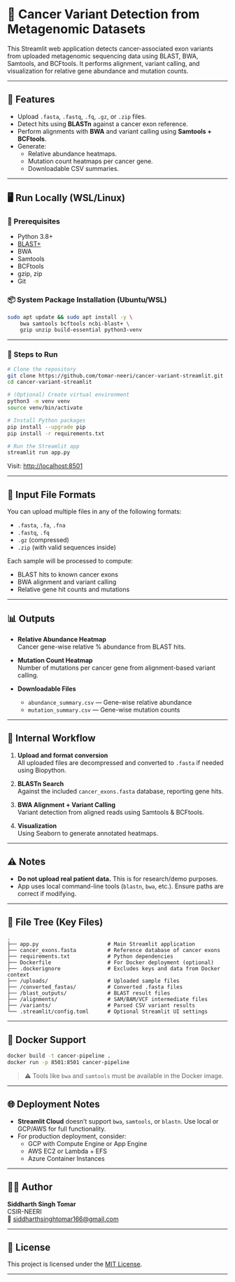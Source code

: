 # 🧬 Cancer Variant Detection from Metagenomic Datasets

This Streamlit web application detects cancer-associated exon variants from uploaded metagenomic sequencing data using BLAST, BWA, Samtools, and BCFtools. It performs alignment, variant calling, and visualization for relative gene abundance and mutation counts.

---

## 📁 Features

- Upload `.fasta`, `.fastq`, `.fq`, `.gz`, or `.zip` files.
- Detect hits using **BLASTn** against a cancer exon reference.
- Perform alignments with **BWA** and variant calling using **Samtools + BCFtools**.
- Generate:
  - Relative abundance heatmaps.
  - Mutation count heatmaps per cancer gene.
  - Downloadable CSV summaries.

---

## 🖥️ Run Locally (WSL/Linux)

### 🔧 Prerequisites

- Python 3.8+
- [BLAST+](https://ftp.ncbi.nlm.nih.gov/blast/executables/blast+/LATEST/)
- BWA
- Samtools
- BCFtools
- gzip, zip
- Git

### 📦 System Package Installation (Ubuntu/WSL)

```bash
sudo apt update && sudo apt install -y \
    bwa samtools bcftools ncbi-blast+ \
    gzip unzip build-essential python3-venv
```

---

### 🚀 Steps to Run

```bash
# Clone the repository
git clone https://github.com/tomar-neeri/cancer-variant-streamlit.git
cd cancer-variant-streamlit

# (Optional) Create virtual environment
python3 -m venv venv
source venv/bin/activate

# Install Python packages
pip install --upgrade pip
pip install -r requirements.txt

# Run the Streamlit app
streamlit run app.py
```

Visit: [http://localhost:8501](http://localhost:8501)

---

## 🧪 Input File Formats

You can upload multiple files in any of the following formats:

- `.fasta`, `.fa`, `.fna`
- `.fastq`, `.fq`
- `.gz` (compressed)
- `.zip` (with valid sequences inside)

Each sample will be processed to compute:

- BLAST hits to known cancer exons
- BWA alignment and variant calling
- Relative gene hit counts and mutations

---

## 📊 Outputs

- **Relative Abundance Heatmap**  
  Cancer gene-wise relative % abundance from BLAST hits.

- **Mutation Count Heatmap**  
  Number of mutations per cancer gene from alignment-based variant calling.

- **Downloadable Files**
  - `abundance_summary.csv` — Gene-wise relative abundance
  - `mutation_summary.csv` — Gene-wise mutation counts

---

## 🧠 Internal Workflow

1. **Upload and format conversion**  
   All uploaded files are decompressed and converted to `.fasta` if needed using Biopython.

2. **BLASTn Search**  
   Against the included `cancer_exons.fasta` database, reporting gene hits.

3. **BWA Alignment + Variant Calling**  
   Variant detection from aligned reads using Samtools & BCFtools.

4. **Visualization**  
   Using Seaborn to generate annotated heatmaps.

---

## ⚠️ Notes

- **Do not upload real patient data.** This is for research/demo purposes.
- App uses local command-line tools (`blastn`, `bwa`, etc.). Ensure paths are correct if modifying.

---

## 🧬 File Tree (Key Files)

```
.
├── app.py                      # Main Streamlit application
├── cancer_exons.fasta          # Reference database of cancer exons
├── requirements.txt            # Python dependencies
├── Dockerfile                  # For Docker deployment (optional)
├── .dockerignore               # Excludes keys and data from Docker context
├── /uploads/                   # Uploaded sample files
├── /converted_fastas/          # Converted .fasta files
├── /blast_outputs/             # BLAST result files
├── /alignments/                # SAM/BAM/VCF intermediate files
├── /variants/                  # Parsed CSV variant results
└── .streamlit/config.toml      # Optional Streamlit UI settings
```

---

## 🐳 Docker Support

```bash
docker build -t cancer-pipeline .
docker run -p 8501:8501 cancer-pipeline
```

> ⚠️ Tools like `bwa` and `samtools` must be available in the Docker image.

---

## 🌐 Deployment Notes

- **Streamlit Cloud** doesn’t support `bwa`, `samtools`, or `blastn`. Use local or GCP/AWS for full functionality.
- For production deployment, consider:
  - GCP with Compute Engine or App Engine
  - AWS EC2 or Lambda + EFS
  - Azure Container Instances

---

## 👨‍🔬 Author

**Siddharth Singh Tomar**  
CSIR-NEERI  
📧 siddharthsinghtomar166@gmail.com

---

## 📜 License

This project is licensed under the [MIT License](LICENSE).

---
